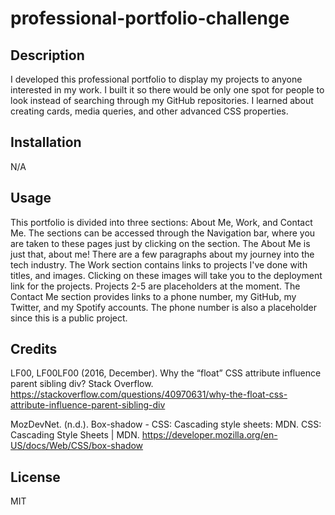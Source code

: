 # professional-portfolio-challenge

## Description
I developed this professional portfolio to display my projects to anyone interested in my work. I built it so there would be only one spot for people to look instead of searching through my GitHub repositories. I learned about creating cards, media queries, and other advanced CSS properties.

## Installation

N/A

## Usage

This portfolio is divided into three sections: About Me, Work, and Contact Me. The sections can be accessed through the Navigation bar, where you are taken to these pages just by clicking on the section. The About Me is just that, about me! There are a few paragraphs about my journey into the tech industry. The Work section contains links to projects I've done with titles, and images. Clicking on these images will take you to the deployment link for the projects. Projects 2-5 are placeholders at the moment. The Contact Me section provides links to a phone number, my GitHub, my Twitter, and my Spotify accounts. The phone number is also a placeholder since this is a public project.





## Credits 

LF00, LF00LF00           (2016, December). Why the “float” CSS attribute 
    influence parent sibling div? Stack Overflow. https://stackoverflow.com/questions/40970631/why-the-float-css-attribute-influence-parent-sibling-div 

MozDevNet. (n.d.). Box-shadow - CSS: Cascading style sheets: MDN. CSS:  
    Cascading Style Sheets | MDN. https://developer.mozilla.org/en-US/docs/Web/CSS/box-shadow 

## License
MIT
